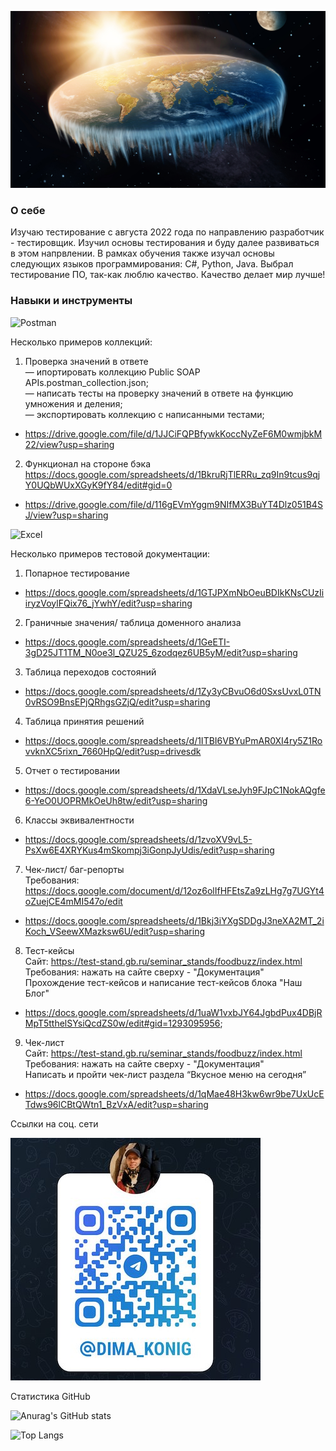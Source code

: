 ![Header](picture/123.jpeg)

### О себе

Изучаю тестирование с августа 2022 года по направлению разработчик - тестировщик. Изучил основы тестирования и буду далее развиваться в этом напрвлении. В рамках обучения также изучал основы следующих языков программирования: C#, Python, Java. Выбрал тестирование ПО, так-как люблю качество. Качество делает мир лучше!

### Навыки и инструменты  

![Postman](https://img.shields.io/badge/Postman-ffffff?style=for-the-badge&logo=postman)

 Несколько примеров коллекций:

1. Проверка значений в ответе  
— ипортировать коллекцию Public SOAP APIs.postman_collection.json;  
— написать тесты на проверку значений в ответе на функцию умножения и деления;  
— экспортировать коллекцию с написанными тестами;

- https://drive.google.com/file/d/1JJCiFQPBfywkKoccNyZeF6M0wmjbkM22/view?usp=sharing

2. Функционал на стороне бэка  
https://docs.google.com/spreadsheets/d/1BkruRjTlERRu_zq9In9tcus9qjY0UQbWUxXGyK9fY84/edit#gid=0  
- https://drive.google.com/file/d/116gEVmYggm9NIfMX3BuYT4Dlz051B4SJ/view?usp=sharing

![Excel](https://img.shields.io/badge/Excel-008000?style=for-the-badge&logo=Microsoftexcel)

Несколько примеров тестовой документации:

1. Попарное тестирование  
- https://docs.google.com/spreadsheets/d/1GTJPXmNbOeuBDIkKNsCUzIiiryzVoylFQix76_jYwhY/edit?usp=sharing

2. Граничные значения/ таблица доменного анализа  
- https://docs.google.com/spreadsheets/d/1GeETI-3gD25JT1TM_N0oe3l_QZU25_6zodqez6UB5yM/edit?usp=sharing  

3. Таблица переходов состояний  
- https://docs.google.com/spreadsheets/d/1Zy3yCBvuO6d0SxsUvxL0TN0vRSO9BnsEPjQRhgsGZjQ/edit?usp=sharing

4. Таблица принятия решений  
- https://docs.google.com/spreadsheets/d/1ITBI6VBYuPmAR0XI4ry5Z1RovvknXC5rixn_7660HpQ/edit?usp=drivesdk

5. Отчет о тестировании  
- https://docs.google.com/spreadsheets/d/1XdaVLseJyh9FJpC1NokAQgfe6-YeO0UOPRMkOeUh8tw/edit?usp=sharing

6. Классы эквивалентности  
- https://docs.google.com/spreadsheets/d/1zvoXV9vL5-PsXw6E4XRYKus4mSkompj3iGonpJyUdis/edit?usp=sharing

7. Чек-лист/ баг-репорты  
Требования: https://docs.google.com/document/d/12oz6olIfHFEtsZa9zLHg7g7UGYt4oZuejCE4mMI547o/edit  
- https://docs.google.com/spreadsheets/d/1Bkj3iYXgSDDgJ3neXA2MT_2iKoch_VSeewXMazksw6U/edit?usp=sharing 

8. Тест-кейсы  
Сайт: https://test-stand.gb.ru/seminar_stands/foodbuzz/index.html   
    Требования: нажать на сайте сверху - "Документация"  
    Прохождение тест-кейсов и написание тест-кейсов блока "Наш Блог"

- https://docs.google.com/spreadsheets/d/1uaW1vxbJY64JgbdPux4DBjRMpT5tthelSYsiQcdZS0w/edit#gid=1293095956; 

9. Чек-лист  
Сайт:  https://test-stand.gb.ru/seminar_stands/foodbuzz/index.html  
Требования: нажать на сайте сверху - "Документация"  
Написать и пройти чек-лист раздела “Вкусное меню на сегодня”

- https://docs.google.com/spreadsheets/d/1qMae48H3kw6wr9be7UxUcETdws96lCBtQWtn1_BzVxA/edit?usp=sharing


Ссылки на соц. сети

![QR](picture/qr_tmp.jpeg)

Статистика GitHub

![Anurag's GitHub stats](https://github-readme-stats.vercel.app/api?username=dimonchik39&show_icons=true&theme=transparent)

![Top Langs](https://github-readme-stats.vercel.app/api/top-langs/?username=dimonchik39&hide_progress=false)